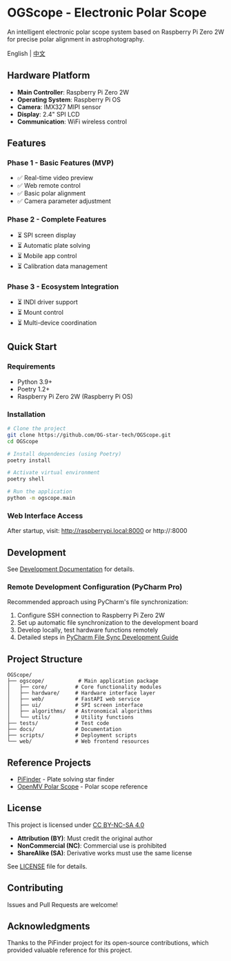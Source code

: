 # OGScope - Electronic Polar Scope

An intelligent electronic polar scope system based on Raspberry Pi Zero 2W for precise polar alignment in astrophotography.

English | [中文](README.md)

## Hardware Platform

- **Main Controller**: Raspberry Pi Zero 2W
- **Operating System**: Raspberry Pi OS
- **Camera**: IMX327 MIPI sensor
- **Display**: 2.4" SPI LCD
- **Communication**: WiFi wireless control

## Features

### Phase 1 - Basic Features (MVP)
- ✅ Real-time video preview
- ✅ Web remote control
- ✅ Basic polar alignment
- ✅ Camera parameter adjustment

### Phase 2 - Complete Features
- ⏳ SPI screen display
- ⏳ Automatic plate solving
- ⏳ Mobile app control
- ⏳ Calibration data management

### Phase 3 - Ecosystem Integration
- ⏳ INDI driver support
- ⏳ Mount control
- ⏳ Multi-device coordination

## Quick Start

### Requirements

- Python 3.9+
- Poetry 1.2+
- Raspberry Pi Zero 2W (Raspberry Pi OS)

### Installation

```bash
# Clone the project
git clone https://github.com/OG-star-tech/OGScope.git
cd OGScope

# Install dependencies (using Poetry)
poetry install

# Activate virtual environment
poetry shell

# Run the application
python -m ogscope.main
```

### Web Interface Access

After startup, visit: http://raspberrypi.local:8000 or http://<IP>:8000

## Development

See [Development Documentation](docs/development/README.md) for details.

### Remote Development Configuration (PyCharm Pro)

Recommended approach using PyCharm's file synchronization:

1. Configure SSH connection to Raspberry Pi Zero 2W
2. Set up automatic file synchronization to the development board
3. Develop locally, test hardware functions remotely
4. Detailed steps in [PyCharm File Sync Development Guide](docs/development/pycharm-remote.md)

## Project Structure

```
OGScope/
├── ogscope/           # Main application package
│   ├── core/         # Core functionality modules
│   ├── hardware/     # Hardware interface layer
│   ├── web/          # FastAPI web service
│   ├── ui/           # SPI screen interface
│   ├── algorithms/   # Astronomical algorithms
│   └── utils/        # Utility functions
├── tests/            # Test code
├── docs/             # Documentation
├── scripts/          # Deployment scripts
└── web/              # Web frontend resources
```

## Reference Projects

- [PiFinder](https://github.com/brickbots/PiFinder) - Plate solving star finder
- [OpenMV Polar Scope](https://frank26080115.github.io/OpenMV-Astrophotography-Gear/doc/Polar-Scope.html) - Polar scope reference

## License

This project is licensed under [CC BY-NC-SA 4.0](https://creativecommons.org/licenses/by-nc-sa/4.0/)

- **Attribution (BY)**: Must credit the original author
- **NonCommercial (NC)**: Commercial use is prohibited
- **ShareAlike (SA)**: Derivative works must use the same license

See [LICENSE](LICENSE) file for details.

## Contributing

Issues and Pull Requests are welcome!

## Acknowledgments

Thanks to the PiFinder project for its open-source contributions, which provided valuable reference for this project.
